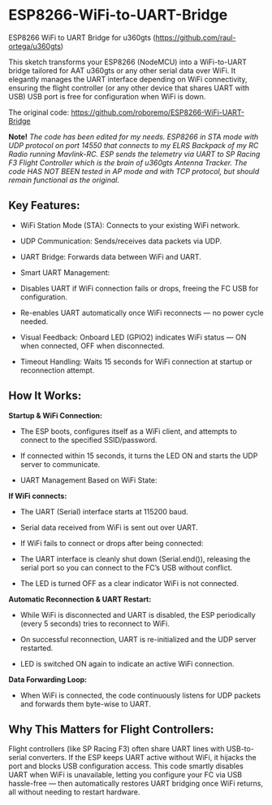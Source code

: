 # ESP8266-WiFi-to-UART-Bridge
ESP8266 WiFi to UART Bridge for u360gts (https://github.com/raul-ortega/u360gts)

This sketch transforms your ESP8266 (NodeMCU) into a WiFi-to-UART bridge tailored for AAT u360gts or any other serial data over WiFi. It elegantly manages the UART interface depending on WiFi connectivity, ensuring the flight controller (or any other device that shares UART with USB) USB port is free for configuration when WiFi is down.

The original code: https://github.com/roboremo/ESP8266-WiFi-UART-Bridge


**Note!** *The code has been edited for my needs. ESP8266 in STA mode with UDP protocol on port 14550 that connects to my ELRS Backpack of my RC Radio running Mavlink-RC. ESP sends the telemetry via UART to SP Racing F3 Flight Controller which is the brain of u360gts Antenna Tracker. 
The code HAS NOT BEEN tested in AP mode and with TCP protocol, but should remain functional as the original.* 


## Key Features:
* WiFi Station Mode (STA): Connects to your existing WiFi network.

* UDP Communication: Sends/receives data packets via UDP.

* UART Bridge: Forwards data between WiFi and UART.

* Smart UART Management:

* Disables UART if WiFi connection fails or drops, freeing the FC USB for configuration.

* Re-enables UART automatically once WiFi reconnects — no power cycle needed.

* Visual Feedback: Onboard LED (GPIO2) indicates WiFi status — ON when connected, OFF when disconnected.

* Timeout Handling: Waits 15 seconds for WiFi connection at startup or reconnection attempt.

## How It Works:
**Startup & WiFi Connection:**

* The ESP boots, configures itself as a WiFi client, and attempts to connect to the specified SSID/password.

* If connected within 15 seconds, it turns the LED ON and starts the UDP server to communicate.

* UART Management Based on WiFi State:

**If WiFi connects:**

* The UART (Serial) interface starts at 115200 baud.

* Serial data received from WiFi is sent out over UART.

* If WiFi fails to connect or drops after being connected:

* The UART interface is cleanly shut down (Serial.end()), releasing the serial port so you can connect to the FC’s USB without conflict.

* The LED is turned OFF as a clear indicator WiFi is not connected.

**Automatic Reconnection & UART Restart:**

* While WiFi is disconnected and UART is disabled, the ESP periodically (every 5 seconds) tries to reconnect to WiFi.

* On successful reconnection, UART is re-initialized and the UDP server restarted.

* LED is switched ON again to indicate an active WiFi connection.

**Data Forwarding Loop:**

* When WiFi is connected, the code continuously listens for UDP packets and forwards them byte-wise to UART.

## Why This Matters for Flight Controllers:
Flight controllers (like SP Racing F3) often share UART lines with USB-to-serial converters. If the ESP keeps UART active without WiFi, it hijacks the port and blocks USB configuration access. This code smartly disables UART when WiFi is unavailable, letting you configure your FC via USB hassle-free — then automatically restores UART bridging once WiFi returns, all without needing to restart hardware.

